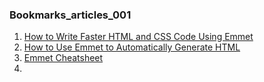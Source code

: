 ### Bookmarks_articles_001

1. [How to Write Faster HTML and CSS Code Using Emmet](https://www.freecodecamp.org/news/how-to-write-faster-html-and-css-using-emmet/)
2. [How to Use Emmet to Automatically Generate HTML](https://devcamp.com/trails/40/campsites/259/guides/how-to-use-emmet-automatically-generate-html)
3. [Emmet Cheatsheet](https://docs.emmet.io/cheat-sheet/)
4. []()
